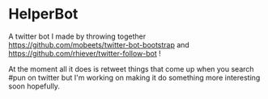 # HelperBot

A twitter bot I made by throwing together https://github.com/mobeets/twitter-bot-bootstrap and 
https://github.com/rhiever/twitter-follow-bot !

At the moment all it does is retweet things that come up when you search #pun on twitter but 
I'm working on making it do something more interesting soon hopefully.
